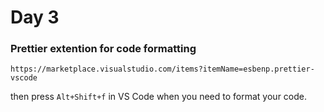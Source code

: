 # Day 3

### Prettier extention for code formatting

`https://marketplace.visualstudio.com/items?itemName=esbenp.prettier-vscode`

then press `Alt+Shift+f` in VS Code when you need to format your code.
